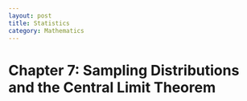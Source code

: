 ```yaml
---
layout: post
title: Statistics
category: Mathematics
---
```


# Chapter 7: Sampling Distributions and the Central Limit Theorem

